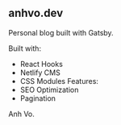 ## anhvo.dev

Personal blog built with Gatsby. 

Built with:
 - React Hooks
 - Netlify CMS
 - CSS Modules
Features: 
 - SEO Optimization 
 - Pagination
 
Anh Vo. 
